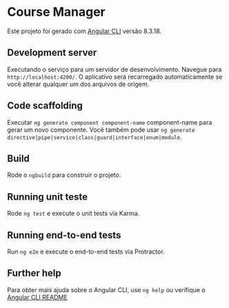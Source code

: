 # Course Manager
Este projeto foi gerado com [Angular CLI](https://github.com/dhrcenali/intro.angular.dio.git) versão 8.3.18.

##  Development server
Executando o serviço para um servidor de desenvolvimento. Navegue para `http://localhost:4200/`. 
O aplicativo será recarregado automaticamente se você alterar qualquer um dos arquivos de origem.

## Code scaffolding
Executar `ng generate component component-name` component-name para gerar um novo componente. Você também pode usar `ng generate directive|pipe|service|class|guard|interface|enum|module`.

## Build
Rode o `ngbuild` para construir o projeto. 

## Running unit teste
Rode `ng test` e execute o unit tests via Karma.

## Running end-to-end tests
Run `ng e2e` e execute o end-to-end tests via Protractor.

## Further help
Para obter mais ajuda sobre o Angular CLI, use `ng help` ou verifique o [Angular CLI README](https://github.com/dhrcenali/intro.angular.dio.git)
